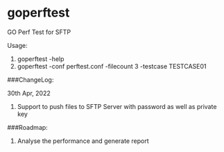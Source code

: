 # goperftest
GO Perf Test for SFTP

Usage:
1) goperftest -help
2) goperftest -conf perftest.conf -filecount 3 -testcase TESTCASE01


###ChangeLog:

30th Apr, 2022
1) Support to push files to SFTP Server with password as well as private key


###Roadmap:
1) Analyse the performance and generate report

